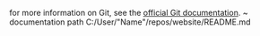<!-- this is my README file-->
for more information on Git, see the
[official Git documentation](https://git-scm.com/).
~ documentation path C:/User/"Name"/repos/website/README.md